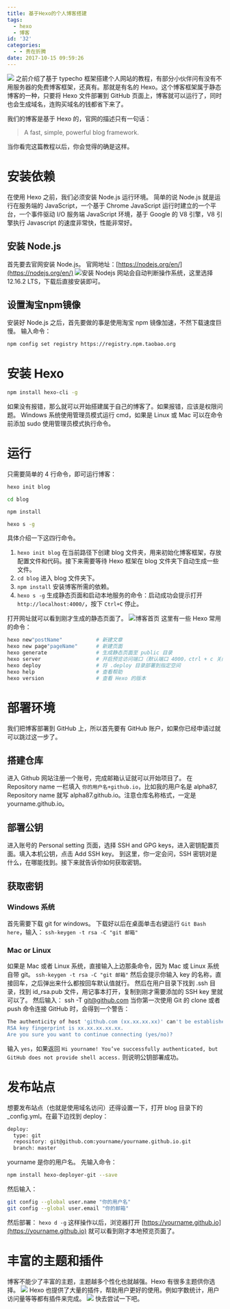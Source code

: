 ```yaml
---
title: 基于Hexo的个人博客搭建
tags:
  - hexo
  - 博客
id: '32'
categories:
  - - 贵在折腾
date: 2017-10-15 09:59:26
---
```


![](https://i.udemycdn.com/course/750x422/1406428_0f0a.jpg) 之前介绍了基于 typecho 框架搭建个人网站的教程，有部分小伙伴问有没有不用服务器的免费博客框架，还真有。那就是有名的 Hexo。这个博客框架属于静态博客的一种，只要将 Hexo 文件部署到 GitHub 页面上，博客就可以运行了，同时也会生成域名，连购买域名的钱都省下来了。
<!-- more -->
我们的博客是基于 Hexo 的，官网的描述只有一句话：

> A fast, simple, powerful blog framework.

当你看完这篇教程以后，你会觉得的确是这样。

# 安装依赖

在使用 Hexo 之前，我们必须安装 Node.js 运行环境。 简单的说 Node.js 就是运行在服务端的 JavaScript，一个基于 Chrome JavaScript 运行时建立的一个平台，一个事件驱动 I/O 服务端 JavaScript 环境，基于 Google 的 V8 引擎，V8 引擎执行 Javascript 的速度非常快，性能非常好。

## 安装 Node.js

首先要去官网安装 Node.js。 官网地址：[https://nodejs.org/en/](https://nodejs.org/en/) ![安装 Nodejs](https://i.loli.net/2020/04/16/XGPDVT1MhmtjQuB.png) 网站会自动判断操作系统，这里选择 12.16.2 LTS，下载后直接安装即可。

## 设置淘宝npm镜像

安装好 Node.js 之后，首先要做的事是使用淘宝 npm 镜像加速，不然下载速度巨慢。 输入命令：

```bash
npm config set registry https://registry.npm.taobao.org
```

# 安装 Hexo

```bash
npm install hexo-cli -g
```

如果没有报错，那么就可以开始搭建属于自己的博客了。如果报错，应该是权限问题。 Windows 系统使用管理员模式运行 cmd，如果是 Linux 或 Mac 可以在命令前添加 sudo 使用管理员模式执行命令。

# 运行

只需要简单的 4 行命令，即可运行博客：

```bash
hexo init blog

cd blog

npm install

hexo s -g
```

具体介绍一下这四行命令。

1.  `hexo init blog` 在当前路径下创建 blog 文件夹，用来初始化博客框架，存放配置文件和代码。接下来需要等待 Hexo 框架在 blog 文件夹下自动生成一些文件。
2.  `cd blog` 进入 blog 文件夹下。
3.  `npm install` 安装博客所需的依赖。
4.  `hexo s -g` 生成静态页面和启动本地服务的命令：启动成功会提示打开 `http://localhost:4000/`，按下 `Ctrl+C` 停止。

打开网址就可以看到刚才生成的静态页面了。 ![博客首页](https://i.loli.net/2020/04/16/e1ONHa4gobfUCGy.png) 这里有一些 Hexo 常用的命令：

```bash
hexo new"postName"           # 新建文章
hexo new page"pageName"      # 新建页面
hexo generate                # 生成静态页面至 public 目录
hexo server                  # 开启预览访问端口（默认端口 4000，ctrl + c 关闭 server）
hexo deploy                  # 将 .deploy 目录部署到指定空间
hexo help                    # 查看帮助
hexo version                 # 查看 Hexo 的版本
```

# 部署环境

我们把博客部署到 GitHub 上，所以首先要有 GitHub 账户，如果你已经申请过就可以跳过这一步了。

## 搭建仓库

进入 Github 网站注册一个账号，完成邮箱认证就可以开始项目了。 在 Repository name 一栏填入 `你的用户名+github.io`，比如我的用户名是 alpha87, Repository name 就写 alpha87.github.io。注意仓库名称格式，一定是 yourname.github.io。

## 部署公钥

进入账号的 Personal setting 页面，选择 SSH and GPG keys，进入密钥配置页面。填入本机公钥，点击 Add SSH key。 到这里，你一定会问，SSH 密钥对是什么，在哪能找到。接下来就告诉你如何获取密钥。

## 获取密钥

### Windows 系统

首先需要下载 git for windows。 下载好以后在桌面单击右键运行 `Git Bash here`，输入： `ssh-keygen -t rsa -C "git 邮箱"`

### Mac or Linux

如果是 Mac 或者 Linux 系统，直接输入上边那条命令，因为 Mac 或 Linux 系统自带 git。 `ssh-keygen -t rsa -C "git 邮箱"` 然后会提示你输入 key 的名称，直接回车，之后弹出来什么都按回车默认值就行。 然后在用户目录下找到 .ssh 目录，找到 id\_rsa.pub 文件，用记事本打开，复制到刚才需要添加的 SSH key 里就可以了。 然后输入： ssh -T [git@github.com](mailto:git@github.com) 当你第一次使用 Git 的 clone 或者 push 命令连接 GitHub 时，会得到一个警告：

```bash
The authenticity of host 'github.com (xx.xx.xx.xx)' can't be established.
RSA key fingerprint is xx.xx.xx.xx.xx.
Are you sure you want to continue connecting (yes/no)?
```

输入 `yes`，如果返回 `Hi yourname! You’ve successfully authenticated, but GitHub does not provide shell access.` 则说明公钥部署成功。

# 发布站点

想要发布站点（也就是使用域名访问）还得设置一下，打开 blog 目录下的 \_config.yml。在最下边找到 deploy：

```bash
deploy:
  type: git
  repository: git@github.com:yourname/yourname.github.io.git
  branch: master
```

yourname 是你的用户名。 先输入命令：

```bash
npm install hexo-deployer-git --save
```

然后输入：

```bash
git config --global user.name "你的用户名"
git config --global user.email "你的邮箱"
```

然后部署： `hexo d -g` 这样操作以后，浏览器打开 [https://yourname.github.io](https://yourname.github.io) 就可以看到刚才本地预览页面了。

# 丰富的主题和插件

博客不能少了丰富的主题，主题越多个性化也就越强。Hexo 有很多主题供你选择。 ![](https://i.loli.net/2020/04/16/WkMa3pshgqVjXoH.png) Hexo 也提供了大量的插件，帮助用户更好的使用。例如字数统计，用户访问量等等都有插件来完成。 ![](https://i.loli.net/2020/04/16/oTfgJkqmWbISDZx.png) 快去尝试一下吧。